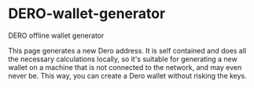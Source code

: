 # DERO-wallet-generator
DERO offline wallet generator

This page generates a new Dero address. It is self contained and does all the necessary calculations locally, so it's suitable for generating a new wallet on a machine that is not connected to the network, and may even never be. This way, you can create a Dero wallet without risking the keys. 
